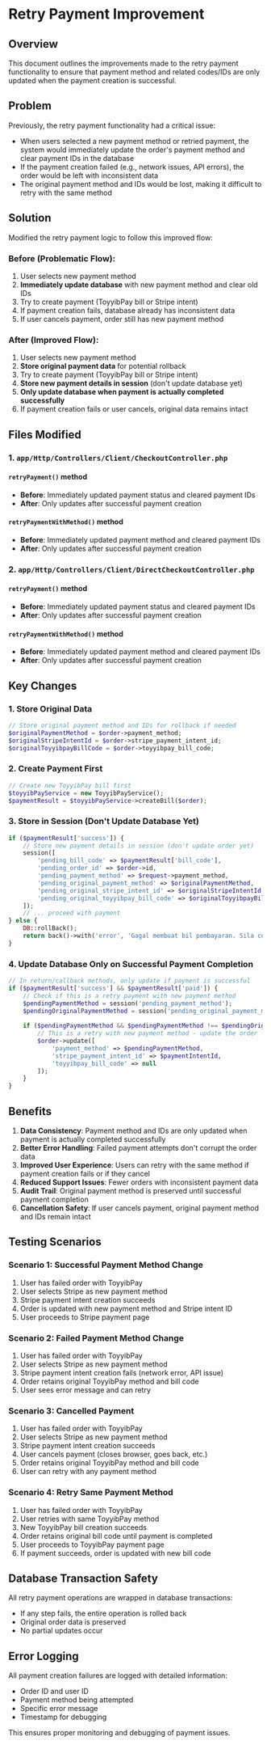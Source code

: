 # Retry Payment Improvement

## Overview
This document outlines the improvements made to the retry payment functionality to ensure that payment method and related codes/IDs are only updated when the payment creation is successful.

## Problem
Previously, the retry payment functionality had a critical issue:
- When users selected a new payment method or retried payment, the system would immediately update the order's payment method and clear payment IDs in the database
- If the payment creation failed (e.g., network issues, API errors), the order would be left with inconsistent data
- The original payment method and IDs would be lost, making it difficult to retry with the same method

## Solution
Modified the retry payment logic to follow this improved flow:

### Before (Problematic Flow):
1. User selects new payment method
2. **Immediately update database** with new payment method and clear old IDs
3. Try to create payment (ToyyibPay bill or Stripe intent)
4. If payment creation fails, database already has inconsistent data
5. If user cancels payment, order still has new payment method

### After (Improved Flow):
1. User selects new payment method
2. **Store original payment data** for potential rollback
3. Try to create payment (ToyyibPay bill or Stripe intent)
4. **Store new payment details in session** (don't update database yet)
5. **Only update database when payment is actually completed successfully**
6. If payment creation fails or user cancels, original data remains intact

## Files Modified

### 1. `app/Http/Controllers/Client/CheckoutController.php`

#### `retryPayment()` method
- **Before**: Immediately updated payment status and cleared payment IDs
- **After**: Only updates after successful payment creation

#### `retryPaymentWithMethod()` method
- **Before**: Immediately updated payment method and cleared payment IDs
- **After**: Only updates after successful payment creation

### 2. `app/Http/Controllers/Client/DirectCheckoutController.php`

#### `retryPayment()` method
- **Before**: Immediately updated payment status and cleared payment IDs
- **After**: Only updates after successful payment creation

#### `retryPaymentWithMethod()` method
- **Before**: Immediately updated payment method and cleared payment IDs
- **After**: Only updates after successful payment creation

## Key Changes

### 1. Store Original Data
```php
// Store original payment method and IDs for rollback if needed
$originalPaymentMethod = $order->payment_method;
$originalStripeIntentId = $order->stripe_payment_intent_id;
$originalToyyibpayBillCode = $order->toyyibpay_bill_code;
```

### 2. Create Payment First
```php
// Create new ToyyibPay bill first
$toyyibPayService = new ToyyibPayService();
$paymentResult = $toyyibPayService->createBill($order);
```

### 3. Store in Session (Don't Update Database Yet)
```php
if ($paymentResult['success']) {
    // Store new payment details in session (don't update order yet)
    session([
        'pending_bill_code' => $paymentResult['bill_code'],
        'pending_order_id' => $order->id,
        'pending_payment_method' => $request->payment_method,
        'pending_original_payment_method' => $originalPaymentMethod,
        'pending_original_stripe_intent_id' => $originalStripeIntentId,
        'pending_original_toyyibpay_bill_code' => $originalToyyibpayBillCode
    ]);
    // ... proceed with payment
} else {
    DB::rollBack();
    return back()->with('error', 'Gagal membuat bil pembayaran. Sila cuba lagi.');
}
```

### 4. Update Database Only on Successful Payment Completion
```php
// In return/callback methods, only update if payment is successful
if ($paymentResult['success'] && $paymentResult['paid']) {
    // Check if this is a retry payment with new payment method
    $pendingPaymentMethod = session('pending_payment_method');
    $pendingOriginalPaymentMethod = session('pending_original_payment_method');
    
    if ($pendingPaymentMethod && $pendingPaymentMethod !== $pendingOriginalPaymentMethod) {
        // This is a retry with new payment method - update the order
        $order->update([
            'payment_method' => $pendingPaymentMethod,
            'stripe_payment_intent_id' => $paymentIntentId,
            'toyyibpay_bill_code' => null
        ]);
    }
}
```

## Benefits

1. **Data Consistency**: Payment method and IDs are only updated when payment is actually completed successfully
2. **Better Error Handling**: Failed payment attempts don't corrupt the order data
3. **Improved User Experience**: Users can retry with the same method if payment creation fails or if they cancel
4. **Reduced Support Issues**: Fewer orders with inconsistent payment data
5. **Audit Trail**: Original payment method is preserved until successful payment completion
6. **Cancellation Safety**: If user cancels payment, original payment method and IDs remain intact

## Testing Scenarios

### Scenario 1: Successful Payment Method Change
1. User has failed order with ToyyibPay
2. User selects Stripe as new payment method
3. Stripe payment intent creation succeeds
4. Order is updated with new payment method and Stripe intent ID
5. User proceeds to Stripe payment page

### Scenario 2: Failed Payment Method Change
1. User has failed order with ToyyibPay
2. User selects Stripe as new payment method
3. Stripe payment intent creation fails (network error, API issue)
4. Order retains original ToyyibPay method and bill code
5. User sees error message and can retry

### Scenario 3: Cancelled Payment
1. User has failed order with ToyyibPay
2. User selects Stripe as new payment method
3. Stripe payment intent creation succeeds
4. User cancels payment (closes browser, goes back, etc.)
5. Order retains original ToyyibPay method and bill code
6. User can retry with any payment method

### Scenario 4: Retry Same Payment Method
1. User has failed order with ToyyibPay
2. User retries with same ToyyibPay method
3. New ToyyibPay bill creation succeeds
4. Order retains original bill code until payment is completed
5. User proceeds to ToyyibPay payment page
6. If payment succeeds, order is updated with new bill code

## Database Transaction Safety

All retry payment operations are wrapped in database transactions:
- If any step fails, the entire operation is rolled back
- Original order data is preserved
- No partial updates occur

## Error Logging

All payment creation failures are logged with detailed information:
- Order ID and user ID
- Payment method being attempted
- Specific error message
- Timestamp for debugging

This ensures proper monitoring and debugging of payment issues. 